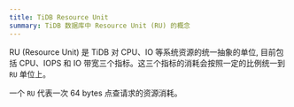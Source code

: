 ```yaml
---
title: TiDB Resource Unit
summary: TiDB 数据库中 Resource Unit (RU) 的概念
---
```

RU (Resource Unit) 是 TiDB 对 CPU、IO 等系统资源的统一抽象的单位, 目前包括 CPU、IOPS 和 IO 带宽三个指标。这三个指标的消耗会按照一定的比例统一到 `RU` 单位上。

一个 `RU` 代表一次 64 bytes 点查请求的资源消耗。